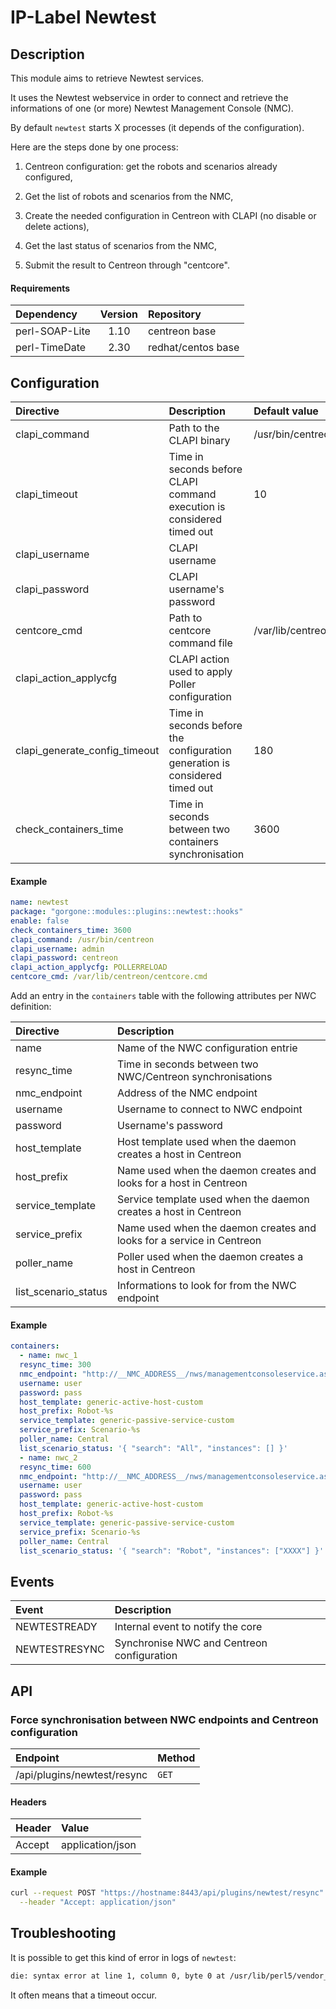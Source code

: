 # IP-Label Newtest

## Description

This module aims to retrieve Newtest services.

It uses the Newtest webservice in order to connect and retrieve the informations of one (or more) Newtest Management Console (NMC).

By default `newtest` starts X processes (it depends of the configuration).

Here are the steps done by one process:

1. Centreon configuration: get the robots and scenarios already configured,

2. Get the list of robots and scenarios from the NMC,

3. Create the needed configuration in Centreon with CLAPI (no disable or delete actions),

4. Get the last status of scenarios from the NMC,

5. Submit the result to Centreon through "centcore".

#### Requirements

| Dependency         | Version      | Repository         |
| :----------------- | :----------: | :----------------- |
| perl-SOAP-Lite     | 1.10         | centreon base      |
| perl-TimeDate      | 2.30         | redhat/centos base |

## Configuration

| Directive | Description | Default value |
| :- | :- | :- |
| clapi_command | Path to the CLAPI binary | /usr/bin/centreon |
| clapi_timeout | Time in seconds before CLAPI command execution is considered timed out | 10 |
| clapi_username | CLAPI username | |
| clapi_password | CLAPI username's password | |
| centcore_cmd | Path to centcore command file | /var/lib/centreon/centcore.cmd |
| clapi_action_applycfg | CLAPI action used to apply Poller configuration | |
| clapi_generate_config_timeout | Time in seconds before the configuration generation is considered timed out | 180 |
| check_containers_time | Time in seconds between two containers synchronisation | 3600 |

#### Example

```yaml
name: newtest
package: "gorgone::modules::plugins::newtest::hooks"
enable: false
check_containers_time: 3600
clapi_command: /usr/bin/centreon
clapi_username: admin
clapi_password: centreon
clapi_action_applycfg: POLLERRELOAD
centcore_cmd: /var/lib/centreon/centcore.cmd
```

Add an entry in the `containers` table with the following attributes per NWC definition:

| Directive | Description |
| :------------ | :---------- |
| name | Name of the NWC configuration entrie |
| resync_time | Time in seconds between two NWC/Centreon synchronisations |
| nmc_endpoint | Address of the NMC endpoint |
| username | Username to connect to NWC endpoint |
| password | Username's password |
| host_template | Host template used when the daemon creates a host in Centreon |
| host_prefix | Name used when the daemon creates and looks for a host in Centreon |
| service_template | Service template used when the daemon creates a host in Centreon |
| service_prefix | Name used when the daemon creates and looks for a service in Centreon |
| poller_name | Poller used when the daemon creates a host in Centreon |
| list_scenario_status | Informations to look for from the NWC endpoint |

#### Example

```yaml
containers:
  - name: nwc_1
  resync_time: 300
  nmc_endpoint: "http://__NMC_ADDRESS__/nws/managementconsoleservice.asmx"
  username: user
  password: pass
  host_template: generic-active-host-custom
  host_prefix: Robot-%s
  service_template: generic-passive-service-custom
  service_prefix: Scenario-%s
  poller_name: Central
  list_scenario_status: '{ "search": "All", "instances": [] }'
  - name: nwc_2
  resync_time: 600
  nmc_endpoint: "http://__NMC_ADDRESS__/nws/managementconsoleservice.asmx"
  username: user
  password: pass
  host_template: generic-active-host-custom
  host_prefix: Robot-%s
  service_template: generic-passive-service-custom
  service_prefix: Scenario-%s
  poller_name: Central
  list_scenario_status: '{ "search": "Robot", "instances": ["XXXX"] }'
```

## Events

| Event | Description |
| :- | :- |
| NEWTESTREADY | Internal event to notify the core |
| NEWTESTRESYNC | Synchronise NWC and Centreon configuration |

## API

### Force synchronisation between NWC endpoints and Centreon configuration

| Endpoint | Method |
| :- | :- |
| /api/plugins/newtest/resync | `GET` |

#### Headers

| Header | Value |
| :- | :- |
| Accept | application/json |

#### Example

```bash
curl --request POST "https://hostname:8443/api/plugins/newtest/resync" \
  --header "Accept: application/json"
```

## Troubleshooting

It is possible to get this kind of error in logs of `newtest`:

```bash
die: syntax error at line 1, column 0, byte 0 at /usr/lib/perl5/vendor_perl/5.8.8/i386-linux-thread-multi/XML/Parser.pm line 189
```

It often means that a timeout occur.
